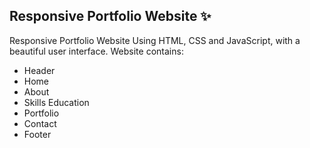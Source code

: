 ## Responsive Portfolio Website ✨

Responsive Portfolio Website Using HTML, CSS and JavaScript, with a beautiful user interface. 
Website contains: 
- Header 
- Home
- About
- Skills
  Education
- Portfolio
- Contact
- Footer 



